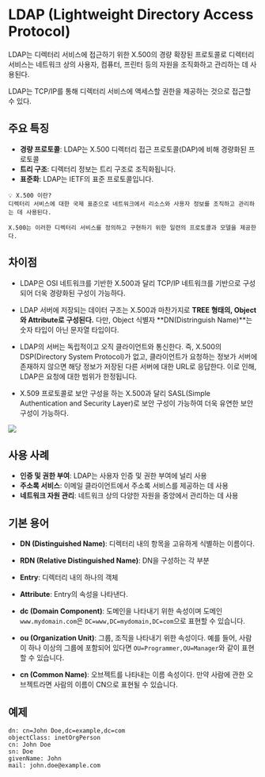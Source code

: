 # LDAP (Lightweight Directory Access Protocol)

LDAP는 디렉터리 서비스에 접근하기 위한 X.500의 경량 확장된 프로토콜로
디렉터리 서비스는 네트워크 상의 사용자, 컴퓨터, 프린터 등의 자원을 조직화하고 관리하는 데 사용된다.

LDAP는 TCP/IP를 통해 디렉터리 서비스에 액세스할 권한을 제공하는 것으로 접근할 수 있다.

## 주요 특징
- **경량 프로토콜**: LDAP는 X.500 디렉터리 접근 프로토콜(DAP)에 비해 경량화된 프로토콜
- **트리 구조**: 디렉터리 정보는 트리 구조로 조직화됩니다.
- **표준화**: LDAP는 IETF의 표준 프로토콜입니다.

```
💡 X.500 이란?
디렉터리 서비스에 대한 국제 표준으로 네트워크에서 리소스와 사용자 정보를 조직하고 관리하는 데 사용된다. 

X.500는 이러한 디렉터리 서비스를 정의하고 구현하기 위한 일련의 프로토콜과 모델을 제공한다.
```


## 차이점

- LDAP은 OSI 네트워크를 기반한 X.500과 달리 TCP/IP 네트워크를 기반으로 구성되어 더욱 경량화된 구성이 가능하다.

- LDAP 서버에 저장되는 데이터 구조는 X.500과 마찬가지로 **TREE 형태의, Object와 Attribute로 구성된다.** 다만, Object 식별자 **DN(Distringuish Name)**는 숫자 타입이 아닌 문자열 타입이다.

- LDAP의 서버는 독립적이고 오직 클라이언트와 통신한다. 즉, X.500의 DSP(Directory System Protocol)가 없고, 클라이언트가 요청하는 정보가 서버에 존재하지 않으면 해당 정보가 저장된 다른 서버에 대한 URL로 응답한다. 이로 인해, LDAP은 요청에 대한 범위가 한정됩니다.

- X.509 프로토콜로 보안 구성을 하는 X.500과 달리 SASL(Simple Authentication and Security Layer)로 보안 구성이 가능하여 더욱 유연한 보안 구성이 가능하다.

![](https://img1.daumcdn.net/thumb/R1280x0/?scode=mtistory2&fname=https%3A%2F%2Fblog.kakaocdn.net%2Fdn%2Fcubye8%2FbtqB0gmHtKN%2F91XK4hN9J9Y5pKDJSPvTy0%2Fimg.png)

## 사용 사례
- **인증 및 권한 부여**: LDAP는 사용자 인증 및 권한 부여에 널리 사용
- **주소록 서비스**: 이메일 클라이언트에서 주소록 서비스를 제공하는 데 사용
- **네트워크 자원 관리**: 네트워크 상의 다양한 자원을 중앙에서 관리하는 데 사용

## 기본 용어
- **DN (Distinguished Name)**: 디렉터리 내의 항목을 고유하게 식별하는 이름이다.
- **RDN (Relative Distinguished Name)**: DN을 구성하는 각 부분
- **Entry**: 디렉터리 내의 하나의 객체
- **Attribute**: Entry의 속성을 나타낸다.

- **dc (Domain Component)**: 도메인을 나타내기 위한 속성이며
    도메인 `www.mydomain.com`은 `DC=www,DC=mydomain,DC=com`으로 표현할 수 있습니다.

- **ou (Organization Unit)**: 그룹, 조직을 나타내기 위한 속성이다. 
    예를 들어, 사람이 하나 이상의 그룹에 포함되어 있다면 `OU=Programmer,OU=Manager`와 같이 표현할 수 있습니다.

- **cn (Common Name)**: 오브젝트를 나타내는 이름 속성이다. 만약 사람에 관한 오브젝트라면 사람의 이름이 CN으로 표현될 수 있습니다.


## 예제
```ldap
dn: cn=John Doe,dc=example,dc=com
objectClass: inetOrgPerson
cn: John Doe
sn: Doe
givenName: John
mail: john.doe@example.com
```


##